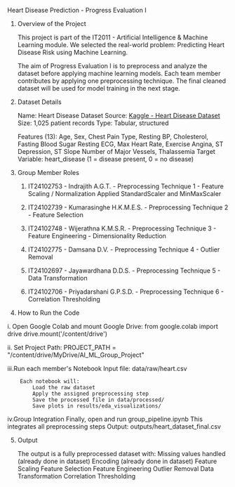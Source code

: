 Heart Disease Prediction - Progress Evaluation I

1. Overview of the Project

    This project is part of the IT2011 - Artificial Intelligence & Machine Learning module.
    We selected the real-world problem: Predicting Heart Disease Risk using Machine Learning.

    The aim of Progress Evaluation I is to preprocess and analyze the dataset before applying machine learning models. Each team member contributes by applying one preprocessing technique. The final cleaned dataset will be used for model training in the next stage.

2. Dataset Details

    Name: Heart Disease Dataset
    Source: [Kaggle - Heart Disease Dataset](https://www.kaggle.com/datasets/johnsmith88/heart-disease-dataset)
    Size: 1,025 patient records
    Type: Tabular, structured

    Features (13):
        Age, Sex, Chest Pain Type, Resting BP, Cholesterol, Fasting Blood Sugar
        Resting ECG, Max Heart Rate, Exercise Angina, ST Depression, ST Slope
        Number of Major Vessels, Thalassemia
        Target Variable: heart_disease (1 = disease present, 0 = no disease)

3. Group Member Roles

    1.  IT24102753 - Indrajith A.G.T.           -   Preprocessing Technique 1 - Feature Scaling / Normalization	Applied StandardScaler and MinMaxScaler

    2.  IT24102739 - Kumarasinghe H.K.M.E.S.    -   Preprocessing Technique 2 - Feature Selection

    3.  IT24102748 - Wijerathna K.M.S.R.        -   Preprocessing Technique 3 - Feature Engineering - Dimensionality Reduction

    4.  IT24102775 - Damsana D.V.	            -   Preprocessing Technique 4 - Outlier Removal

    5.  IT24102697 - Jayawardhana D.D.S.	    -   Preprocessing Technique 5 - Data Transformation

    6.	IT24102706 - Priyadarshani G.P.S.D.     -   Preprocessing Technique 6 - Correlation Thresholding


4. How to Run the Code

i.  Open Google Colab and mount Google Drive:
        from google.colab import drive
        drive.mount('/content/drive')


ii. Set Project Path:
        PROJECT_PATH = "/content/drive/MyDrive/AI_ML_Group_Project"

iii.Run each member's Notebook 
        Input file: data/raw/heart.csv

        Each notebook will:
            Load the raw dataset
            Apply the assigned preprocessing step
            Save the processed file in data/processed/
            Save plots in results/eda_visualizations/

iv.Group Integration
        Finally, open and run group_pipeline.ipynb
        This integrates all preprocessing steps
        Output: outputs/heart_dataset_final.csv

5.  Output

    The output is a fully preprocessed dataset with:
        Missing values handled (already done in dataset)
        Encoding (already done in dataset)
        Feature Scaling
        Feature Selection
        Feature Engineering
        Outlier Removal
        Data Transformation
        Correlation Thresholding